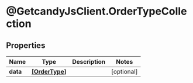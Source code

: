 # @GetcandyJsClient.OrderTypeCollection

## Properties

Name | Type | Description | Notes
------------ | ------------- | ------------- | -------------
**data** | [**[OrderType]**](OrderType.md) |  | [optional] 


